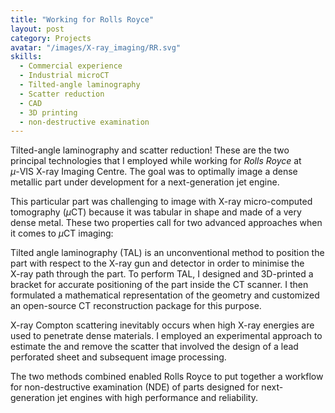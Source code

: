 ```yaml
---
title: "Working for Rolls Royce"
layout: post
category: Projects
avatar: "/images/X-ray_imaging/RR.svg"
skills:
  - Commercial experience
  - Industrial microCT
  - Tilted-angle laminography
  - Scatter reduction
  - CAD
  - 3D printing
  - non-destructive examination
---
```


Tilted-angle laminography and scatter reduction! These are the two principal technologies that I employed while working for _Rolls Royce_ at <nobr>$\mu$-VIS</nobr> <nobr>X-ray</nobr> Imaging Centre. The goal was to optimally image a dense metallic part under development for a next-generation jet engine.

This particular part was challenging to image with X-ray micro-computed tomography <nobr>($\mu$CT)</nobr> because it was tabular in shape and made of a very dense metal. These two properties call for two advanced approaches when it comes to $\mu$CT imaging:

Tilted angle laminography <nobr>(TAL)</nobr> is an unconventional method to position the part with respect to the X-ray gun and detector in order to minimise the <nobr>X-ray</nobr> path through the part. To perform TAL, I designed and <nobr>3D-printed</nobr> a bracket for accurate positioning of the part inside the CT scanner. I then formulated a mathematical representation of the geometry and customized an open-source CT reconstruction package for this purpose.

X-ray Compton scattering inevitably occurs when high <nobr>X-ray</nobr> energies are used to penetrate dense materials. I employed an experimental approach to estimate the and remove the scatter that involved the design of a lead perforated sheet and subsequent image processing.

The two methods combined enabled Rolls Royce to put together a workflow for non-destructive examination (NDE) of parts designed for next-generation jet engines with high performance and reliability.
